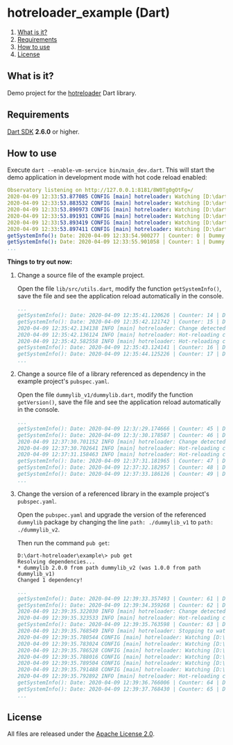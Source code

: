 # hotreloader_example (Dart)

1. [What is it?](#what-is-it)
1. [Requirements](#requirements)
1. [How to use](#how-to-use)
1. [License](#license)

## <a name="what-is-it"></a>What is it?

Demo project for the [hotreloader](https://github.com/vegardit/dart-hotreloader) Dart library.


## <a name="requirements"></a>Requirements

[Dart SDK](https://dart.dev/get-dart) **2.6.0** or higher.


## <a name="how-to-use"></a>How to use

Execute `dart --enable-vm-service bin/main_dev.dart`. This will start the demo application in development mode with hot code reload enabled:

```yaml
Observatory listening on http://127.0.0.1:8181/8W0Tg0gOtFg=/
2020-04-09 12:33:53.877085 CONFIG [main] hotreloader: Watching [D:\dart-hotreloader\example\.packages] with [PollingFileWatcher]...
2020-04-09 12:33:53.883532 CONFIG [main] hotreloader: Watching [D:\dart-hotreloader\example\bin] with [WindowsDirectoryWatcher]...
2020-04-09 12:33:53.890973 CONFIG [main] hotreloader: Watching [D:\dart-hotreloader\example\dummylib_v1\lib] with [WindowsDirectoryWatcher]...
2020-04-09 12:33:53.891931 CONFIG [main] hotreloader: Watching [D:\dart-hotreloader\example\lib] with [WindowsDirectoryWatcher]...
2020-04-09 12:33:53.893419 CONFIG [main] hotreloader: Watching [D:\dart-hotreloader\example\test] with [PollingDirectoryWatcher]...
2020-04-09 12:33:53.897411 CONFIG [main] hotreloader: Watching [D:\dart-hotreloader\lib] with [WindowsDirectoryWatcher]...
getSystemInfo(): Date: 2020-04-09 12:33:54.900277 | Counter: 0 | Dummy Lib Version: v1
getSystemInfo(): Date: 2020-04-09 12:33:55.901058 | Counter: 1 | Dummy Lib Version: v1
...
```

**Things to try out now:**

1. Change a source file of the example project.

   Open the file `lib/src/utils.dart`, modify the function `getSystemInfo()`, save the file and see the application reload automatically in the console.

    ```yaml
    ...
    getSystemInfo(): Date: 2020-04-09 12:35:41.120626 | Counter: 14 | Dummy Lib Version: v1
    getSystemInfo(): Date: 2020-04-09 12:35:42.121742 | Counter: 15 | Dummy Lib Version: v1
    2020-04-09 12:35:42.134138 INFO [main] hotreloader: Change detected: type=[modify] path=[D:\dart-hotreloader\example\lib\src\utils.dart]
    2020-04-09 12:35:42.136124 INFO [main] hotreloader: Hot-reloading code...
    2020-04-09 12:35:42.582558 INFO [main] hotreloader: Hot-reloading code succeeded.
    getSystemInfo(): Date: 2020-04-09 12:35:43.124141 | Counter: 16 | Dummy Lib Version: v1 | Hello!!
    getSystemInfo(): Date: 2020-04-09 12:35:44.125226 | Counter: 17 | Dummy Lib Version: v1 | Hello!!
    ...
    ```

1. Change a source file of a library referenced as dependency in the example project's `pubspec.yaml`.

   Open the file `dummylib_v1/dummylib.dart`, modify the function `getVersion()`, save the file and see the application reload automatically in the console.

    ```yaml
    ...
    getSystemInfo(): Date: 2020-04-09 12:3/:29.174666 | Counter: 45 | Dummy Lib Version: v1 | Hello!!
    getSystemInfo(): Date: 2020-04-09 12:3/:30.178587 | Counter: 46 | Dummy Lib Version: v1 | Hello!!
    2020-04-09 12:37:30.701152 INFO [main] hotreloader: Change detected: type=[modify] path=[D:\dart-hotreloader\example\dummylib_v1\lib\dummylib.dart]
    2020-04-09 12:37:30.702641 INFO [main] hotreloader: Hot-reloading code...
    2020-04-09 12:37:31.158463 INFO [main] hotreloader: Hot-reloading code succeeded.
    getSystemInfo(): Date: 2020-04-09 12:37:31.181965 | Counter: 47 | Dummy Lib Version: v1-CHANGED! | Hello!!
    getSystemInfo(): Date: 2020-04-09 12:37:32.182957 | Counter: 48 | Dummy Lib Version: v1-CHANGED! | Hello!!
    getSystemInfo(): Date: 2020-04-09 12:37:33.186126 | Counter: 49 | Dummy Lib Version: v1-CHANGED! | Hello!!
    ...
    ```

1. Change the version of a referenced library in the example project's `pubspec.yaml`.

   Open the `pubspec.yaml` and upgrade the version of the referenced `dummylib` package by changing the line `path: ./dummylib_v1` to `path: ./dummylib_v2`.

   Then run the command `pub get`:

    ```batch
    D:\dart-hotreloader\example\> pub get
    Resolving dependencies...
    * dummylib 2.0.0 from path dummylib_v2 (was 1.0.0 from path dummylib_v1)
    Changed 1 dependency!
    ```

    ```yaml
    ...
    getSystemInfo(): Date: 2020-04-09 12:39:33.357493 | Counter: 61 | Dummy Lib Version: v1-CHANGED! | Hello!!
    getSystemInfo(): Date: 2020-04-09 12:39:34.359268 | Counter: 62 | Dummy Lib Version: v1-CHANGED! | Hello!!
    2020-04-09 12:39:35.322030 INFO [main] hotreloader: Change detected: type=[modify] path=[D:\dart-hotreloader\example\.packages]
    2020-04-09 12:39:35.323533 INFO [main] hotreloader: Hot-reloading code...
    getSystemInfo(): Date: 2020-04-09 12:39:35.763598 | Counter: 63 | Dummy Lib Version: v2 | Hello!!
    2020-04-09 12:39:35.768549 INFO [main] hotreloader: Stopping to watch paths...
    2020-04-09 12:39:35.780544 CONFIG [main] hotreloader: Watching [D:\dart-hotreloader\example\.packages] with [PollingFileWatcher]...
    2020-04-09 12:39:35.783024 CONFIG [main] hotreloader: Watching [D:\dart-hotreloader\example\bin] with [WindowsDirectoryWatcher]...
    2020-04-09 12:39:35.786528 CONFIG [main] hotreloader: Watching [D:\dart-hotreloader\example\dummylib_v2\lib] with [WindowsDirectoryWatcher]...
    2020-04-09 12:39:35.788016 CONFIG [main] hotreloader: Watching [D:\dart-hotreloader\example\lib] with [WindowsDirectoryWatcher]...
    2020-04-09 12:39:35.789504 CONFIG [main] hotreloader: Watching [D:\dart-hotreloader\example\test] with [PollingDirectoryWatcher]...
    2020-04-09 12:39:35.791488 CONFIG [main] hotreloader: Watching [D:\dart-hotreloader\lib] with [WindowsDirectoryWatcher]...
    2020-04-09 12:39:35.792892 INFO [main] hotreloader: Hot-reloading code succeeded.
    getSystemInfo(): Date: 2020-04-09 12:39:36.766006 | Counter: 64 | Dummy Lib Version: v2 | Hello!!
    getSystemInfo(): Date: 2020-04-09 12:39:37.768430 | Counter: 65 | Dummy Lib Version: v2 | Hello!!
    ...
    ```


## <a name="license"></a>License

All files are released under the [Apache License 2.0](../LICENSE.txt).
